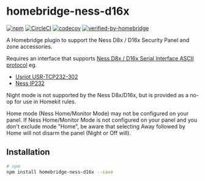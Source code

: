 # homebridge-ness-d16x
[![npm](https://img.shields.io/npm/v/homebridge-ness-d16x)](https://www.npmjs.com/package/homebridge-ness-d16x) 
[![CircleCI](https://circleci.com/gh/anekol/homebridge-ness-d16x/tree/main.svg?style=shield)](https://circleci.com/gh/anekol/homebridge-ness-d16x/tree/main)
[![codecov](https://codecov.io/gh/anekol/homebridge-ness-d16x/branch/main/graph/badge.svg)](https://codecov.io/gh/anekol/homebridge-ness-d16x)
[![verified-by-homebridge](https://badgen.net/badge/homebridge/verified/purple)](https://github.com/homebridge/homebridge/wiki/Verified-Plugins)

A Homebridge plugin to support the Ness D8x / D16x Security Panel and zone accessories.

Requires an interface that supports [Ness D8x / D16x Serial Interface ASCII protocol](http://www.nesscorporation.com/Software/Ness_D8-D16_ASCII_protocol_rev13.pdf) eg.

* [Usriot USR-TCP232-302](https://shop.usriot.com/RS232-to-Ethernet-converter.html)
* [Ness IP232](http://nesscorporation.com/101-244.html)

Night mode is not supported by the Ness D8x/D16x, but is provided as a no-op for use in Homekit rules.

Home mode (Ness Home/Monitor Mode) may not be configured on your panel. If Ness Home/Monitor Mode is not configured on your panel and you don't exclude mode "Home", be aware that selecting Away followed by Home will not disarm the panel (Night or Off will).

## Installation
```sh
# npm
npm install homebridge-ness-d16x --save
```